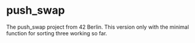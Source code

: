 # push_swap
The push_swap project from 42 Berlin. This version only with the minimal function for sorting three working so far. 
